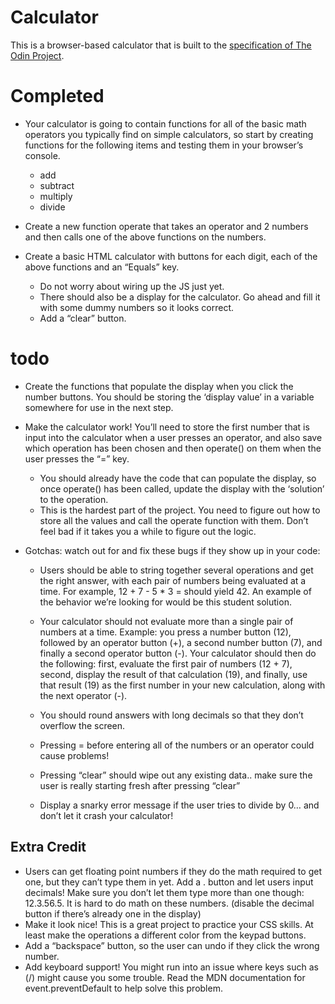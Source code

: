 # Calculator

This is a browser-based calculator that is built to the [specification of The
Odin Project](https://www.theodinproject.com/lessons/foundations-calculator).

# Completed

- Your calculator is going to contain functions for all of the basic math operators you typically find on simple calculators, so start by creating functions for the following items and testing them in your browser’s console.
  - add
  - subtract
  - multiply
  - divide

- Create a new function operate that takes an operator and 2 numbers and then
  calls one of the above functions on the numbers.

- Create a basic HTML calculator with buttons for each digit, each of the above functions and an “Equals” key.
  - Do not worry about wiring up the JS just yet.
  - There should also be a display for the calculator. Go ahead and fill it with some dummy numbers so it looks correct.
  - Add a “clear” button.

# todo

- Create the functions that populate the display when you click the number
  buttons. You should be storing the ‘display value’ in a variable somewhere for
  use in the next step.

- Make the calculator work! You’ll need to store the first number that is input
  into the calculator when a user presses an operator, and also save which
  operation has been chosen and then operate() on them when the user presses the
  “=” key.
  - You should already have the code that can populate the display, so once operate() has been called, update the display with the ‘solution’ to the operation.
  - This is the hardest part of the project. You need to figure out how to store
    all the values and call the operate function with them. Don’t feel bad if it
    takes you a while to figure out the logic.
  
- Gotchas: watch out for and fix these bugs if they show up in your code:

  - Users should be able to string together several operations and get the right
    answer, with each pair of numbers being evaluated at a time. For example, 12 +
    7 - 5 * 3 = should yield 42. An example of the behavior we’re looking for
    would be this student solution.

  - Your calculator should not evaluate more than a single pair of numbers at a
    time. Example: you press a number button (12), followed by an operator button
    (+), a second number button (7), and finally a second operator button (-).
    Your calculator should then do the following: first, evaluate the first pair
    of numbers (12 + 7), second, display the result of that calculation (19), and
    finally, use that result (19) as the first number in your new calculation,
    along with the next operator (-).

  - You should round answers with long decimals so that they don’t overflow the
    screen.

  - Pressing = before entering all of the numbers or an operator could cause
    problems!

  - Pressing “clear” should wipe out any existing data.. make sure the user is
    really starting fresh after pressing “clear”

  - Display a snarky error message if the user tries to divide by 0… and don’t let
    it crash your calculator!

## Extra Credit

- Users can get floating point numbers if they do the math required to get one, but they can’t type them in yet. Add a . button and let users input decimals! Make sure you don’t let them type more than one though: 12.3.56.5. It is hard to do math on these numbers. (disable the decimal button if there’s already one in the display)
- Make it look nice! This is a great project to practice your CSS skills. At least make the operations a different color from the keypad buttons.
- Add a “backspace” button, so the user can undo if they click the wrong number.
- Add keyboard support! You might run into an issue where keys such as (/) might cause you some trouble. Read the MDN documentation for event.preventDefault to help solve this problem.